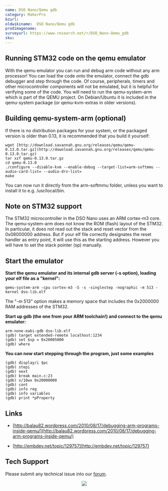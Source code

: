 ```yaml
---
name: DSO Nano/Qemu gdb
category: MakerPro
bzurl:
oldwikiname:  DSO Nano/Qemu gdb
prodimagename:  
surveyurl: https://www.research.net/r/DSO_Nano-Qemu_gdb
sku:
---
```



##   Running STM32 code on the qemu emulator

With the qemu emulator you can run and debug arm code without any arm processor! You can load the code onto the emulator, connect the gdb debugger and step through the code. Of course, peripherals, timers and other microcontroller components will not be emulated, but it is helpful for verifying some of the code. You will need to run the qemu-system-arm which is part of the QEMU project. On Debian/Ubuntu it is included in the qemu-system package (or qemu-kvm-extras in older versions).

##   Building qemu-system-arm (optional)

If there is no distribution packages for your system, or the packaged version is older than 0.13, it is recommended that you build it yourself:

```
wget [http://download.savannah.gnu.org/releases/qemu/qemu-0.13.0.tar.gz](http://download.savannah.gnu.org/releases/qemu/qemu-0.13.0.tar.gz)
tar xzf qemu-0.13.0.tar.gz
cd qemu-0.13.0
./configure --disable-kvm --enable-debug --target-list=arm-softmmu --audio-card-list= --audio-drv-list=
make
```

You can now run it directly from the arm-softmmu folder, unless you want to install it to e.g. /usr/local/bin.

##   Note on STM32 support

The STM32 microcontroller in the DSO Nano uses an ARM cortex-m3 core. The qemu-system-arm does not know the ROM (flash) layout of the STM32. In particular, it does not read out the stack and reset vector from the 0x08000000 address. But if your elf file correctly designates the reset handler as entry point, it will use this as the starting address. However you will have to set the stack pointer (sp) manually.

##   Start the emulator

**Start the qemu emulator and its internal gdb server (-s option), loading your elf file as a "kernel":**
```
qemu-system-arm -cpu cortex-m3 -S -s -singlestep -nographic -m 513 -kernel dso-lib.elf
```

The "-m 513" option makes a memory space that includes the 0x2000000 RAM addresses of the STM32.

**Start up gdb (the one from your ARM toolchain!) and connect to the qemu emulator:**

```
arm-none-eabi-gdb dso-lib.elf
(gdb) target extended-remote localhost:1234
(gdb) set $sp = 0x20005000
(gdb) where
```

**You can now start stepping through the program, just some examples**

```
(gdb) display/i $pc
(gdb) stepi
(gdb) next
(gdb) break main.c:23
(gdb) x/16wx 0x20000000
(gdb) cont
(gdb) info reg
(gdb) info variables
(gdb) print *pProperty
```

##   Links

*   [http://balau82.wordpress.com/2010/08/17/debugging-arm-programs-inside-qemu/](http://balau82.wordpress.com/2010/08/17/debugging-arm-programs-inside-qemu/)

*   [http://embdev.net/topic/129757](http://embdev.net/topic/129757)

## Tech Support
Please submit any technical issue into our [forum](https://forum.seeedstudio.com/). <br /><p style="text-align:center"><a href="https://www.seeedstudio.com/act-4.html?utm_source=wiki&utm_medium=wikibanner&utm_campaign=newproducts" target="_blank"><img src="https://files.seeedstudio.com/wiki/Wiki_Banner/new_product.jpg" /></a></p>